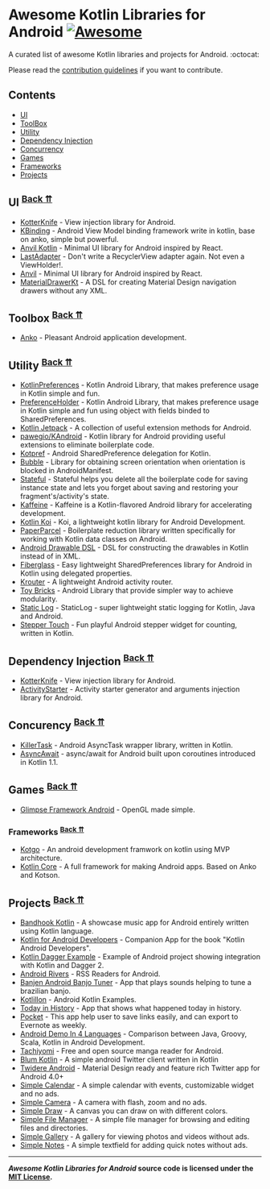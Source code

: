 # Awesome Kotlin Libraries for Android [![Awesome](https://cdn.rawgit.com/sindresorhus/awesome/d7305f38d29fed78fa85652e3a63e154dd8e8829/media/badge.svg)](https://github.com/sindresorhus/awesome)

A curated list of awesome Kotlin libraries and projects for Android. :octocat:

Please read the [contribution guidelines](CONTRIBUTING.md) if you want to contribute.

## Contents

- <a name="ui-category"></a>[UI](#ui)
- <a name="toolbox-category"></a>[ToolBox](#toolbox)
- <a name="utility-category"></a>[Utility](#utility)
- <a name="dependency-injection-category"></a>[Dependency Injection](#dependency-injection)
- <a name="concurrency-category"></a>[Concurrency](#concurrency)
- <a name="games-category"></a>[Games](#games)
- <a name="frameworks-category"></a>[Frameworks](#frameworks)
- <a name="projects-category"></a>[Projects](#projects)



## <a name="ui"></a>UI <sup>[Back ⇈](#contents)</sup>
* [KotterKnife](https://github.com/JakeWharton/kotterknife) - View injection library for Android.
* [KBinding](https://github.com/BennyWang/KBinding) - Android View Model binding framework write in kotlin, base on anko, simple but powerful.
* [Anvil Kotlin](https://github.com/andre-artus/AnvilKotlin) - Minimal UI library for Android inspired by React.
* [LastAdapter](https://github.com/nitrico/LastAdapter) - Don't write a RecyclerView adapter again. Not even a ViewHolder!.
* [Anvil](https://github.com/zserge/anvil) - Minimal UI library for Android inspired by React.
* [MaterialDrawerKt](https://github.com/zsmb13/MaterialDrawerKt) - A DSL for creating Material Design navigation drawers without any XML.



## <a name="toolbox"></a>Toolbox <sup>[Back ⇈](#contents)</sup>
* [Anko](https://github.com/Kotlin/anko) - Pleasant Android application development.



## <a name="utility"></a>Utility <sup>[Back ⇈](#contents)</sup>
* [KotlinPreferences](https://github.com/MarcinMoskala/KotlinPreferences) - Kotlin Android Library, that makes preference usage in Kotlin simple and fun.
* [PreferenceHolder](https://github.com/MarcinMoskala/PreferenceHolder) - Kotlin Android Library, that makes preference usage in Kotlin simple and fun using object with fields binded to SharedPreferences.
* [Kotlin Jetpack](https://github.com/nsk-mironov/kotlin-jetpack) - A collection of useful extension methods for Android.
* [pawegio/KAndroid](https://github.com/pawegio/KAndroid) - Kotlin library for Android providing useful extensions to eliminate boilerplate code.
* [Kotpref](https://github.com/chibatching/Kotpref) - Android SharedPreference delegation for Kotlin.
* [Bubble](https://github.com/TouK/bubble) - Library for obtaining screen orientation when orientation is blocked in AndroidManifest.
* [Stateful](https://github.com/PicsArt/stateful) - Stateful helps you delete all the boilerplate code for saving instance state and lets you forget about saving and restoring your fragment's/activity's state.
* [Kaffeine](https://github.com/ragunathjawahar/kaffeine) - Kaffeine is a Kotlin-flavored Android library for accelerating development.
* [Kotlin Koi](https://github.com/mcxiaoke/kotlin-koi) - Koi, a lightweight kotlin library for Android Development.
* [PaperParcel](https://github.com/grandstaish/paperparcel) - Boilerplate reduction library written specifically for working with Kotlin data classes on Android.
* [Android Drawable DSL](https://github.com/infotech-group/android-drawable-dsl) - DSL for constructing the drawables in Kotlin instead of in XML.
* [Fiberglass](https://github.com/mathcamp/fiberglass) - Easy lightweight SharedPreferences library for Android in Kotlin using delegated properties.
* [Krouter](https://github.com/denisidoro/krouter) - A lightweight Android activity router.
* [Toy Bricks](https://github.com/SnowdreamFramework/ToyBricks) - Android Library that provide simpler way to achieve modularity.
* [Static Log](https://github.com/jupf/staticlog) - StaticLog - super lightweight static logging for Kotlin, Java and Android.
* [Stepper Touch](https://github.com/DanielMartinus/Stepper-Touch) - Fun playful Android stepper widget for counting, written in Kotlin.



## <a name="dependency-injection"></a>Dependency Injection <sup>[Back ⇈](#contents)</sup>
* [KotterKnife](https://github.com/JakeWharton/kotterknife) - View injection library for Android.
* [ActivityStarter](https://github.com/MarcinMoskala/ActivityStarter) - Activity starter generator and arguments injection library for Android.



## <a name="concurrency"></a>Concurency <sup>[Back ⇈](#contents)</sup>
* [KillerTask](https://github.com/inaka/KillerTask) -  Android AsyncTask wrapper library, written in Kotlin.
* [AsyncAwait](https://github.com/metalabdesign/AsyncAwait) - async/await for Android built upon coroutines introduced in Kotlin 1.1.



## <a name="games"></a>Games <sup>[Back ⇈](#contents)</sup>
* [Glimpse Framework Android](https://github.com/GlimpseFramework/glimpse-framework-android) - OpenGL made simple.



### <a name="franeworks"></a>Frameworks <sup>[Back ⇈](#contents)</sup>
* [Kotgo](https://github.com/nekocode/kotgo) - An android development framwork on kotlin using MVP architecture.
* [Kotlin Core](https://github.com/lightningkite/kotlin-core) - A full framework for making Android apps. Based on Anko and Kotson.



## <a name="projects"></a>Projects <sup>[Back ⇈](#contents)</sup>
* [Bandhook Kotlin](https://github.com/antoniolg/Bandhook-Kotlin) - A showcase music app for Android entirely written using Kotlin language.
* [Kotlin for Android Developers](https://github.com/antoniolg/Kotlin-for-Android-Developers) - Companion App for the book "Kotlin Android Developers".
* [Kotlin Dagger Example](https://github.com/damianpetla/kotlin-dagger-example) - Example of Android project showing integration with Kotlin and Dagger 2.
* [Android Rivers](https://github.com/dodyg/AndroidRivers) - RSS Readers for Android.
* [Banjen Android Banjo Tuner](https://github.com/MakinGiants/banjen-android-banjo-tuner) - App that plays sounds helping to tune a brazilian banjo.
* [Kotlillon](https://github.com/inaka/kotlillon) - Android Kotlin Examples.
* [Today in History](https://github.com/MakinGiants/todayhistory) - App that shows what happened today in history.
* [Pocket](https://github.com/RxKotlin/Pocket) - This app help user to save links easily, and can export to Evernote as weekly.
* [Android Demo In 4 Languages](https://github.com/SidneyXu/AndroidDemoIn4Languages) - Comparison between Java, Groovy, Scala, Kotlin in Android Development.
* [Tachiyomi](https://github.com/inorichi/tachiyomi) -  Free and open source manga reader for Android.
* [Blum Kotlin](https://github.com/ziggy42/Blum-kotlin) - A simple android Twitter client written in Kotlin
* [Twidere Android](https://github.com/TwidereProject/Twidere-Android) - Material Design ready and feature rich Twitter app for Android 4.0+
* [Simple Calendar](https://github.com/SimpleMobileTools/Simple-Calendar) - A simple calendar with events, customizable widget and no ads.
* [Simple Camera](https://github.com/SimpleMobileTools/Simple-Camera) - A camera with flash, zoom and no ads.
* [Simple Draw](https://github.com/SimpleMobileTools/Simple-Draw) - A canvas you can draw on with different colors.
* [Simple File Manager](https://github.com/SimpleMobileTools/Simple-File-Manager) - A simple file manager for browsing and editing files and directories.
* [Simple Gallery](https://github.com/SimpleMobileTools/Simple-Gallery) - A gallery for viewing photos and videos without ads.
* [Simple Notes](https://github.com/SimpleMobileTools/Simple-Notes) - A simple textfield for adding quick notes without ads.


--------------------------------------------------------------------------------------------------------------------------------

***Awesome Kotlin Libraries for Android* source code is licensed under the [MIT License](https://github.com/AppCypher/Awesome-Kotlin-Libraries-for-Android/LICENSE).**
